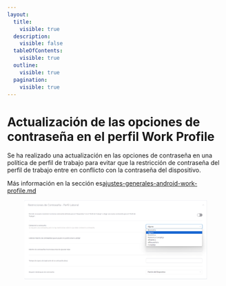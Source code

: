 ```yaml
---
layout:
  title:
    visible: true
  description:
    visible: false
  tableOfContents:
    visible: true
  outline:
    visible: true
  pagination:
    visible: true
---
```


# Actualización de las opciones de contraseña en el perfil Work Profile

Se ha realizado una actualización en las opciones de contraseña en una política de perfil de trabajo para evitar que la restricción de contraseña del perfil de trabajo entre en conflicto con la contraseña del dispositivo.

Más información en la sección es[ajustes-generales-android-work-profile.md](../../portal/configuracion/editar-politica/ajustes-generales-android-work-profile.md "mention")

<figure><img src="../../.gitbook/assets/image (162).png" alt=""><figcaption></figcaption></figure>

